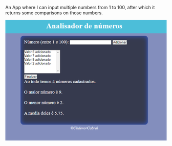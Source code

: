 An App where I can input multiple numbers from 1 to 100, after which it returns some comparisons on those numbers.

<img src="1.png">